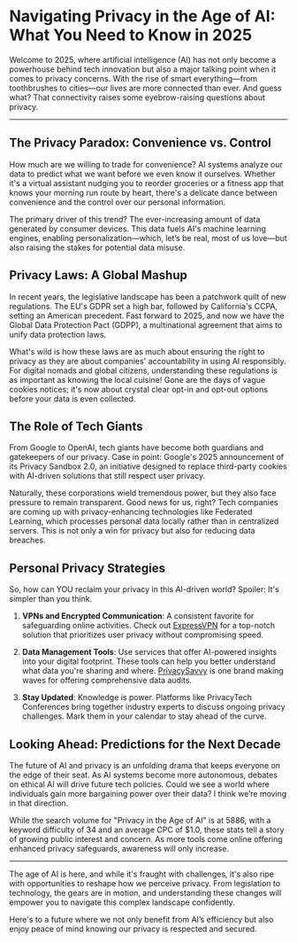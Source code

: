 # Navigating Privacy in the Age of AI: What You Need to Know in 2025

Welcome to 2025, where artificial intelligence (AI) has not only become a powerhouse behind tech innovation but also a major talking point when it comes to privacy concerns. With the rise of smart everything—from toothbrushes to cities—our lives are more connected than ever. And guess what? That connectivity raises some eyebrow-raising questions about privacy.

---

## The Privacy Paradox: Convenience vs. Control  
How much are we willing to trade for convenience? AI systems analyze our data to predict what we want before we even know it ourselves. Whether it's a virtual assistant nudging you to reorder groceries or a fitness app that knows your morning run route by heart, there's a delicate dance between convenience and the control over our personal information.

The primary driver of this trend? The ever-increasing amount of data generated by consumer devices. This data fuels AI's machine learning engines, enabling personalization—which, let’s be real, most of us love—but also raising the stakes for potential data misuse.

## Privacy Laws: A Global Mashup  
In recent years, the legislative landscape has been a patchwork quilt of new regulations. The EU's GDPR set a high bar, followed by California's CCPA, setting an American precedent. Fast forward to 2025, and now we have the Global Data Protection Pact (GDPP), a multinational agreement that aims to unify data protection laws.

What's wild is how these laws are as much about ensuring the right to privacy as they are about companies' accountability in using AI responsibly. For digital nomads and global citizens, understanding these regulations is as important as knowing the local cuisine! Gone are the days of vague cookies notices; it's now about crystal clear opt-in and opt-out options before your data is even collected.

## The Role of Tech Giants  
From Google to OpenAI, tech giants have become both guardians and gatekeepers of our privacy. Case in point: Google's 2025 announcement of its Privacy Sandbox 2.0, an initiative designed to replace third-party cookies with AI-driven solutions that still respect user privacy.

Naturally, these corporations wield tremendous power, but they also face pressure to remain transparent. Good news for us, right? Tech companies are coming up with privacy-enhancing technologies like Federated Learning, which processes personal data locally rather than in centralized servers. This is not only a win for privacy but also for reducing data breaches.

## Personal Privacy Strategies  
So, how can YOU reclaim your privacy in this AI-driven world? Spoiler: It's simpler than you think.

1. **VPNs and Encrypted Communication**: A consistent favorite for safeguarding online activities. Check out [ExpressVPN](https://affiliate.com/expressvpn) for a top-notch solution that prioritizes user privacy without compromising speed.

2. **Data Management Tools**: Use services that offer AI-powered insights into your digital footprint. These tools can help you better understand what data you're sharing and where. [PrivacySavvy](https://affiliate.com/privacysavvy) is one brand making waves for offering comprehensive data audits.

3. **Stay Updated**: Knowledge is power. Platforms like PrivacyTech Conferences bring together industry experts to discuss ongoing privacy challenges. Mark them in your calendar to stay ahead of the curve.

## Looking Ahead: Predictions for the Next Decade  
The future of AI and privacy is an unfolding drama that keeps everyone on the edge of their seat. As AI systems become more autonomous, debates on ethical AI will drive future tech policies. Could we see a world where individuals gain more bargaining power over their data? I think we’re moving in that direction. 

While the search volume for "Privacy in the Age of AI" is at 5886, with a keyword difficulty of 34 and an average CPC of $1.0, these stats tell a story of growing public interest and concern. As more tools come online offering enhanced privacy safeguards, awareness will only increase.

---

The age of AI is here, and while it's fraught with challenges, it's also ripe with opportunities to reshape how we perceive privacy. From legislation to technology, the gears are in motion, and understanding these changes will empower you to navigate this complex landscape confidently. 

Here's to a future where we not only benefit from AI’s efficiency but also enjoy peace of mind knowing our privacy is respected and secured.